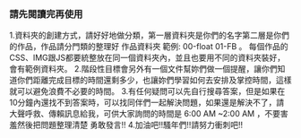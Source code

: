 
### 請先閱讀完再使用
 1.資料夾的創建方式，請好好地做分類，第一層資料夾是你們的名字第二層是你們的作品，作品請分門類的整理好 作品資料夾 範例: 00-float 01-FB 。
   每個作品的CSS、IMG跟JS都要統整放在同一個資料夾內，並且也要用不同的資料夾裝好，會有範例資料夾。
2.階段性目標會另外有一個文件幫妳們做一個提醒，讓你們知道你們距離完成目標的時間還剩多少，也讓妳們學習如何去安排及掌控時間，這樣就可以避免浪費不必要的時間。
3.有任何疑問可以先自行搜尋答案，但是如果在10分鐘內還找不到答案時，可以找同伴們一起解決問題，如果還是解決不了，請大聲呼救、傳賴訊息給我，可供大家詢問的時間是 6:00 AM ~2:00 AM ，不要害羞然後把問題整理清楚 勇敢發言!!
4.加油吧!!騷年們!!請努力衝刺吧!!
